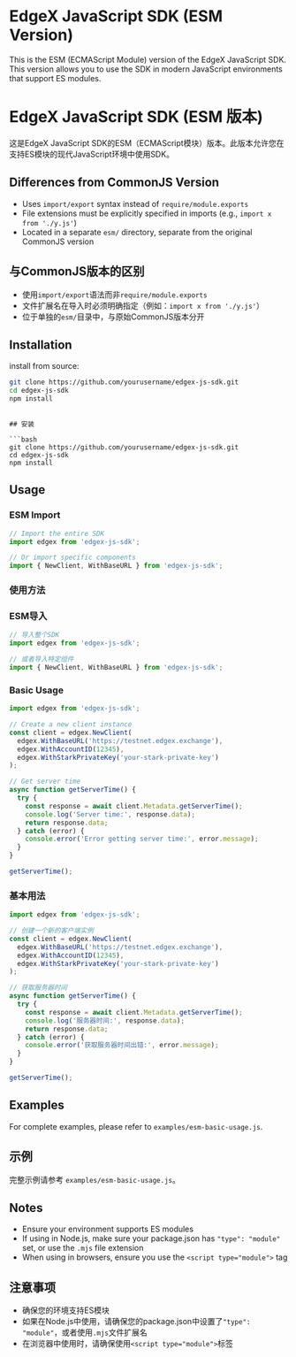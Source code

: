 # EdgeX JavaScript SDK (ESM Version)

This is the ESM (ECMAScript Module) version of the EdgeX JavaScript SDK. This version allows you to use the SDK in modern JavaScript environments that support ES modules.

# EdgeX JavaScript SDK (ESM 版本)

这是EdgeX JavaScript SDK的ESM（ECMAScript模块）版本。此版本允许您在支持ES模块的现代JavaScript环境中使用SDK。

## Differences from CommonJS Version

- Uses `import/export` syntax instead of `require/module.exports`
- File extensions must be explicitly specified in imports (e.g., `import x from './y.js'`)
- Located in a separate `esm/` directory, separate from the original CommonJS version

## 与CommonJS版本的区别

- 使用`import/export`语法而非`require/module.exports`
- 文件扩展名在导入时必须明确指定（例如：`import x from './y.js'`）
- 位于单独的`esm/`目录中，与原始CommonJS版本分开

## Installation

install from source:

```bash
git clone https://github.com/yourusername/edgex-js-sdk.git
cd edgex-js-sdk
npm install
```
```

## 安装

```bash
git clone https://github.com/yourusername/edgex-js-sdk.git
cd edgex-js-sdk
npm install
```

## Usage

### ESM Import

```javascript
// Import the entire SDK
import edgex from 'edgex-js-sdk';

// Or import specific components
import { NewClient, WithBaseURL } from 'edgex-js-sdk';
```

### 使用方法

### ESM导入

```javascript
// 导入整个SDK
import edgex from 'edgex-js-sdk';

// 或者导入特定组件
import { NewClient, WithBaseURL } from 'edgex-js-sdk';
```

### Basic Usage

```javascript
import edgex from 'edgex-js-sdk';

// Create a new client instance
const client = edgex.NewClient(
  edgex.WithBaseURL('https://testnet.edgex.exchange'),
  edgex.WithAccountID(12345),
  edgex.WithStarkPrivateKey('your-stark-private-key')
);

// Get server time
async function getServerTime() {
  try {
    const response = await client.Metadata.getServerTime();
    console.log('Server time:', response.data);
    return response.data;
  } catch (error) {
    console.error('Error getting server time:', error.message);
  }
}

getServerTime();
```

### 基本用法

```javascript
import edgex from 'edgex-js-sdk';

// 创建一个新的客户端实例
const client = edgex.NewClient(
  edgex.WithBaseURL('https://testnet.edgex.exchange'),
  edgex.WithAccountID(12345),
  edgex.WithStarkPrivateKey('your-stark-private-key')
);

// 获取服务器时间
async function getServerTime() {
  try {
    const response = await client.Metadata.getServerTime();
    console.log('服务器时间:', response.data);
    return response.data;
  } catch (error) {
    console.error('获取服务器时间出错:', error.message);
  }
}

getServerTime();
```

## Examples

For complete examples, please refer to `examples/esm-basic-usage.js`.

## 示例

完整示例请参考 `examples/esm-basic-usage.js`。

## Notes

- Ensure your environment supports ES modules
- If using in Node.js, make sure your package.json has `"type": "module"` set, or use the `.mjs` file extension
- When using in browsers, ensure you use the `<script type="module">` tag

## 注意事项

- 确保您的环境支持ES模块
- 如果在Node.js中使用，请确保您的package.json中设置了`"type": "module"`，或者使用`.mjs`文件扩展名
- 在浏览器中使用时，请确保使用`<script type="module">`标签
